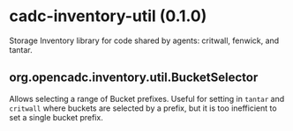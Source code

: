 # cadc-inventory-util (0.1.0)

Storage Inventory library for code shared by agents: critwall, fenwick, and tantar.

## org.opencadc.inventory.util.BucketSelector
Allows selecting a range of Bucket prefixes.  Useful for setting in `tantar` and `critwall`
where buckets are selected by a prefix, but it is too inefficient to set a single bucket
prefix.
